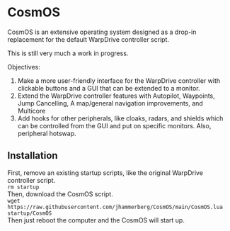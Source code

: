# CosmOS
CosmOS is an extensive operating system designed as a drop-in replacement for the default WarpDrive controller script.

This is still very much a work in progress.

Objectives:
1. Make a more user-friendly interface for the WarpDrive controller with clickable buttons and a GUI that can be extended to a monitor.
2. Extend the WarpDrive controller features with Autopilot, Waypoints, Jump Cancelling, A map/general navigation improvements, and Multicore
3. Add hooks for other peripherals, like cloaks, radars, and shields which can be controlled from the GUI and put on specific monitors. Also, peripheral hotswap.

## Installation
First, remove an existing startup scripts, like the original WarpDrive controller script.\
`rm startup`\
Then, download the CosmOS script.\
`wget https://raw.githubusercontent.com/jhammerberg/CosmOS/main/CosmOS.lua startup/CosmOS`\
Then just reboot the computer and the CosmOS will start up.